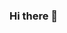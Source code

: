 ### Hi there 👋

<!--
**oliverLo78/oliverLo78** is a ✨ _special_ ✨ repository because its `README.md` (this file) appears on your GitHub profile.

![star wars nerd](https://giphy.com/gifs/xbox-xbox-one-series-x-star-wars-squadrons-Ymtm7S6hu9OJDgyPZ4)

Here are some ideas to get you started:

- 🔭 I’m currently working on ...
- 🌱 I’m currently learning ...
- 👯 I’m looking to collaborate on ...
- 🤔 I’m looking for help with ...
- 💬 Ask me about ...
- 📫 How to reach me: ...
- 😄 Pronouns: ...
- ⚡ Fun fact: ...
-->
